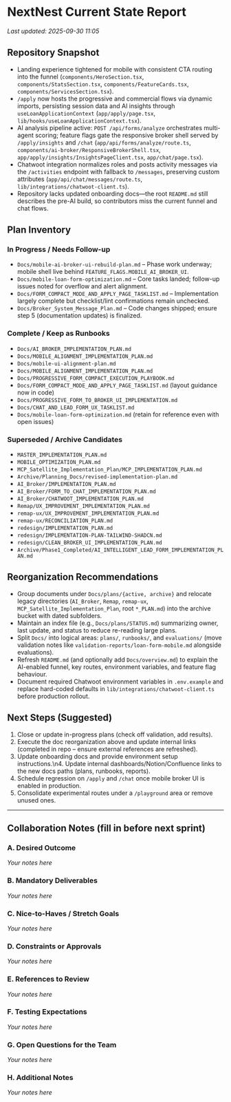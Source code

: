 ﻿# NextNest Current State Report

_Last updated: 2025-09-30 11:05_

## Repository Snapshot
- Landing experience tightened for mobile with consistent CTA routing into the funnel (`components/HeroSection.tsx`, `components/StatsSection.tsx`, `components/FeatureCards.tsx`, `components/ServicesSection.tsx`).
- `/apply` now hosts the progressive and commercial flows via dynamic imports, persisting session data and AI insights through `useLoanApplicationContext` (`app/apply/page.tsx`, `lib/hooks/useLoanApplicationContext.tsx`).
- AI analysis pipeline active: `POST /api/forms/analyze` orchestrates multi-agent scoring; feature flags gate the responsive broker shell served by `/apply/insights` and `/chat` (`app/api/forms/analyze/route.ts`, `components/ai-broker/ResponsiveBrokerShell.tsx`, `app/apply/insights/InsightsPageClient.tsx`, `app/chat/page.tsx`).
- Chatwoot integration normalizes roles and posts activity messages via the `/activities` endpoint with fallback to `/messages`, preserving custom attributes (`app/api/chat/messages/route.ts`, `lib/integrations/chatwoot-client.ts`).
- Repository lacks updated onboarding docs—the root `README.md` still describes the pre-AI build, so contributors miss the current funnel and chat flows.

## Plan Inventory

### In Progress / Needs Follow-up
- `Docs/mobile-ai-broker-ui-rebuild-plan.md` – Phase work underway; mobile shell live behind `FEATURE_FLAGS.MOBILE_AI_BROKER_UI`.
- `Docs/mobile-loan-form-optimization.md` – Core tasks landed; follow-up issues noted for overflow and alert alignment.
- `Docs/FORM_COMPACT_MODE_AND_APPLY_PAGE_TASKLIST.md` – Implementation largely complete but checklist/lint confirmations remain unchecked.
- `Docs/Broker_System_Message_Plan.md` – Code changes shipped; ensure step 5 (documentation updates) is finalized.

### Complete / Keep as Runbooks
- `Docs/AI_BROKER_IMPLEMENTATION_PLAN.md`
- `Docs/MOBILE_ALIGNMENT_IMPLEMENTATION_PLAN.md`
- `Docs/mobile-ui-alignment-plan.md`
- `Docs/MOBILE_ALIGNMENT_IMPLEMENTATION_PLAN.md`
- `Docs/PROGRESSIVE_FORM_COMPACT_EXECUTION_PLAYBOOK.md`
- `Docs/FORM_COMPACT_MODE_AND_APPLY_PAGE_TASKLIST.md` (layout guidance now in code)
- `Docs/PROGRESSIVE_FORM_TO_BROKER_UI_IMPLEMENTATION.md`
- `Docs/CHAT_AND_LEAD_FORM_UX_TASKLIST.md`
- `Docs/mobile-loan-form-optimization.md` (retain for reference even with open issues)

### Superseded / Archive Candidates
- `MASTER_IMPLEMENTATION_PLAN.md`
- `MOBILE_OPTIMIZATION_PLAN.md`
- `MCP_Satellite_Implementation_Plan/MCP_IMPLEMENTATION_PLAN.md`
- `Archive/Planning_Docs/revised-implementation-plan.md`
- `AI_Broker/IMPLEMENTATION_PLAN.md`
- `AI_Broker/FORM_TO_CHAT_IMPLEMENTATION_PLAN.md`
- `AI_Broker/CHATWOOT_IMPLEMENTATION_PLAN.md`
- `Remap/UX_IMPROVEMENT_IMPLEMENTATION_PLAN.md`
- `remap-ux/UX_IMPROVEMENT_IMPLEMENTATION_PLAN.md`
- `remap-ux/RECONCILIATION_PLAN.md`
- `redesign/IMPLEMENTATION_PLAN.md`
- `redesign/IMPLEMENTATION-PLAN-TAILWIND-SHADCN.md`
- `redesign/CLEAN_BROKER_UI_IMPLEMENTATION_PLAN.md`
- `Archive/Phase1_Completed/AI_INTELLIGENT_LEAD_FORM_IMPLEMENTATION_PLAN.md`

## Reorganization Recommendations
- Group documents under `Docs/plans/{active, archive}` and relocate legacy directories (`AI_Broker`, `Remap`, `remap-ux`, `MCP_Satellite_Implementation_Plan`, root `*_PLAN.md`) into the archive bucket with dated subfolders.
- Maintain an index file (e.g., `Docs/plans/STATUS.md`) summarizing owner, last update, and status to reduce re-reading large plans.
- Split `Docs/` into logical areas: `plans/`, `runbooks/`, and `evaluations/` (move validation notes like `validation-reports/loan-form-mobile.md` alongside evaluations).
- Refresh `README.md` (and optionally add `Docs/overview.md`) to explain the AI-enabled funnel, key routes, environment variables, and feature flag behaviour.
- Document required Chatwoot environment variables in `.env.example` and replace hard-coded defaults in `lib/integrations/chatwoot-client.ts` before production rollout.

## Next Steps (Suggested)
1. Close or update in-progress plans (check off validation, add results).
2. Execute the doc reorganization above and update internal links (completed in repo – ensure external references are refreshed).
3. Update onboarding docs and provide environment setup instructions.\n4. Update internal dashboards/Notion/Confluence links to the new docs paths (plans, runbooks, reports).
4. Schedule regression on `/apply` and `/chat` once mobile broker UI is enabled in production.
5. Consolidate experimental routes under a `/playground` area or remove unused ones.

---

## Collaboration Notes (fill in before next sprint)

### A. Desired Outcome
_Your notes here_

### B. Mandatory Deliverables
_Your notes here_

### C. Nice-to-Haves / Stretch Goals
_Your notes here_

### D. Constraints or Approvals
_Your notes here_

### E. References to Review
_Your notes here_

### F. Testing Expectations
_Your notes here_

### G. Open Questions for the Team
_Your notes here_

### H. Additional Notes
_Your notes here_



